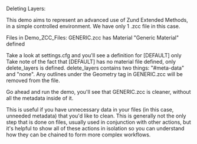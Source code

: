 Deleting Layers:

This demo aims to represent an advanced use of Zund Extended Methods, in a simple controlled environment.
We have only 1 .zcc file in this case.

Files in Demo_ZCC_Files:
GENERIC.zcc has Material "Generic Material" defined

Take a look at settings.cfg and you'll see a definition for [DEFAULT] only
Take note of the fact that [DEFAULT] has no material file defined, only delete_layers is defined.
delete_layers contains two things: "#meta-data" and "none". 
Any outlines under the Geometry tag in GENERIC.zcc will be removed from the file.

Go ahead and run the demo, you'll see that GENERIC.zcc is cleaner, without all the metadata inside of it.

This is useful if you have unnecessary data in your files (in this case, unneeded metadata) that you'd like
to clean. This is generally not the only step that is done on files, usually used in conjunction with other
actions, but it's helpful to show all of these actions in isolation so you can understand how they can be
chained to form more complex workflows.